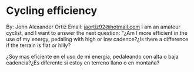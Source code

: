 # Cycling efficiency
By: John Alexander Ortiz
Email: jaortiz92@hotmail.com
I am an amateur cyclist, and I want to answer the next question: "¿Am I more efficient in the use of my energy, pedaling with high or low cadence?¿Is there a difference if the terrain is flat or hilly?

¿Soy mas eficiente en el uso de mi energia, pedaleando con alta o baja cadencia?¿Es diferente si estoy en terreno llano o en montaña?